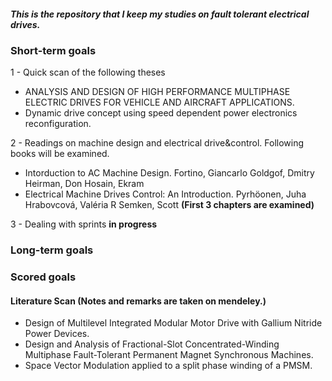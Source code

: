 ##### This is the repository that I keep my studies on fault tolerant electrical drives.

### Short-term goals
1 - Quick scan of the following theses
- ANALYSIS AND DESIGN OF HIGH PERFORMANCE MULTIPHASE ELECTRIC DRIVES FOR VEHICLE AND AIRCRAFT APPLICATIONS.
- Dynamic drive concept using speed dependent power electronics reconfiguration.

2 - Readings on machine design and electrical drive&control. Following books will be examined.
- Intorduction to AC Machine Design. Fortino, Giancarlo Goldgof, Dmitry Heirman, Don Hosain, Ekram
- Electrical Machine Drives Control: An Introduction. Pyrhöonen, Juha Hrabovcová, Valéria R Semken, Scott **(First 3 chapters are examined)**

3 - Dealing with sprints **in progress**

### Long-term goals






### Scored goals
#### Literature Scan (Notes and remarks are taken on mendeley.)
- Design of Multilevel Integrated Modular Motor Drive with Gallium Nitride Power Devices.
- Design and Analysis of Fractional-Slot Concentrated-Winding Multiphase Fault-Tolerant Permanent Magnet Synchronous Machines.
- Space Vector Modulation applied to a split phase winding of a PMSM. 
